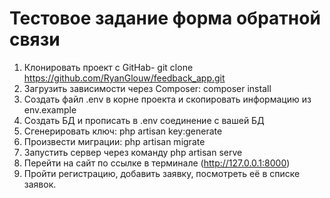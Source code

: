 <h1>Тестовое задание форма обратной связи</h1>

1. Клонировать проект с GitHab- git clone https://github.com/RyanGlouw/feedback_app.git
2. Загрузить зависимости через Composer: composer install
3. Создать файл .env в корне проекта и скопировать информацию из env.example
4. Создать БД и прописать в .env соединение с вашей БД
5. Сгенерировать ключ: php artisan key:generate
6. Произвести миграции: php artisan migrate
7. Запустить сервер через команду php artisan serve
8. Перейти на сайт по ссылке в терминале (http://127.0.0.1:8000)
9. Пройти регистрацию, добавить заявку, посмотреть её в списке заявок.
